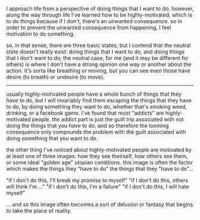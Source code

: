 

I approach life from a perspective of doing things that I want to do. however, along the way through life I've learned how to be highly-motivated, which is to do things because if I don't, there's an unwanted consequence. so in order to prevent the unwanted consequence from happening, I feel motivation to do something.

so, in that sense, there are three basic states, but I contend that the neutral state doesn't really exist: doing things that I want to do, and doing things that I don't want to do; the neutral case, for me (and it may be different for others) is where I don't have a strong opinion one way or another about the action. it's sorta like breathing or moving, but you can see even those have desire (to breath) or undesire (to move).

---

usually highly-motivated people have a whole bunch of things that they *have* to do, but I will invariably find them escaping the things that they have to do, by doing something they want to do, whether that's smoking weed, drinking, or a facebook game. I've found that most "addicts" are highly-motivated people. the addict part is just the guilt trip associated with not doing the things that you *have* to do, and so therefore the looming consequence only compounds the problem with the guilt associated with doing something that you want to do.

the other thing I've noticed about highly-motivated people are motivated by at least one of three images: how they see theirself, how others see them, or some ideal "golden age" utopian conditions. this image is often the factor which makes the things they "have to do" the things that they "have to do"...

"if I don't do this, I'll break my promise to myself"
"if I don't do this, others will think I'm ..."
"if I don't do this, I'm a failure"
"if I don't do this, I will hate myself"

... and so this image often becomes a sort of delusion or fantasy that begins to take the place of reality. 
